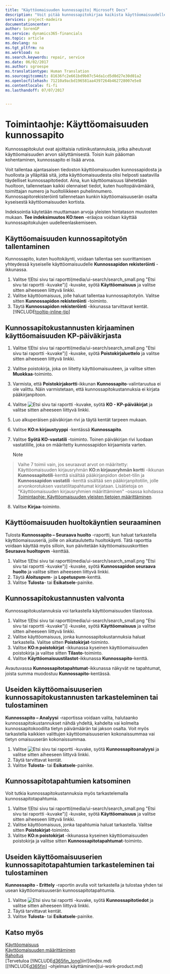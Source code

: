 ```yaml
---
title: "Käyttöomaisuuden kunnossapito| Microsoft Docs"
description: "Voit pitää kunnossapitokirjaa kaikista käyttöomaisuudelle tehdyistä korjauksista ja huolloista."
services: project-madeira
documentationcenter: 
author: SorenGP
ms.service: dynamics365-financials
ms.topic: article
ms.devlang: na
ms.tgt_pltfrm: na
ms.workload: na
ms.search.keywords: repair, service
ms.date: 06/02/2017
ms.author: sgroespe
ms.translationtype: Human Translation
ms.sourcegitcommit: 81636fc2e661bd9b07c54da1cd5d0d27e30d01a2
ms.openlocfilehash: 71210a9acbd196581aa4397264b462728007e5e8
ms.contentlocale: fi-fi
ms.lasthandoff: 07/07/2017


---
```

# <a name="how-to-maintain-fixed-assets"></a>Toimintaohje: Käyttöomaisuuden kunnossapito
Kunnossapitokulut ovat ajoittaisia rutiinikustannuksia, jotka aiheutuvat käyttöomaisuuden arvon säilyttämisestä. Toisin kuin pääoman kohentaminen, kunnossapito ei lisää arvoa.

Voit tallentaa ajantasaisen tiedoston käyttöomaisuuden kunnossapidosta ja huollosta ja ylläpitää sitä, jotta käyttöomaisuudesta olisi helposti saatavilla täydelliset kunnossapitotiedot. Aina, kun käyttöomaisuus lähetetään huoltoon, tallennetaan kaikki olennaiset tiedot, kuten huoltopäivämäärä, toimittajan numero ja huoltoliikkeen puhelinnumero. Kunnossapitorekisteröinti tallennetaan kunkin käyttöomaisuuserän osalta kyseisestä käyttöomaisuuden kortista.

Indeksointia käytetään muuttamaan arvoja yleisten hintatason muutosten mukaan. **Tee indeksimuutos KO:teen** -eräajoa voidaan käyttää kunnossapitokulujen uudelleenlaskemiseen.

## <a name="to-record-maintenance-work-on-a-fixed-asset"></a>Käyttöomaisuuden kunnossapitotyön tallentaminen
Kunnossapito, kuten huoltokäynti, voidaan tallentaa sen suorittamisen yhteydessä kyseiselle käyttöomaisuudelle **Kunnossapidon rekisteröinti** -ikkunassa.  

1. Valitse ![Etsi sivu tai raportti(media/ui-search/search_small.png "Etsi sivu tai raportti -kuvake")] -kuvake, syötä **Käyttöomaisuus** ja valitse sitten aiheeseen liittyvä linkki.  
2. Valitse käyttöomaisuus, jolle haluat tallentaa kunnossapitotyön. Valitse sitten **Kunnossapidon rekisteröinti** -toiminto.
3. Täytä **Kunnossapidon rekisteröinti** -ikkunassa tarvittavat kentät. [!INCLUDE[tooltip-inline-tip](includes/tooltip-inline-tip_md.md)]  

## <a name="to-post-maintenance-costs-from-a-fixed-asset-gl-journal"></a>Kunnossapitokustannusten kirjaaminen käyttöomaisuuden KP-päiväkirjasta
1. Valitse ![Etsi sivu tai raportti(media/ui-search/search_small.png "Etsi sivu tai raportti -kuvake")] -kuvake, syötä **Poistokirjaluettelo** ja valitse sitten aiheeseen liittyvä linkki.  
2. Valitse poistokirja, joka on liitetty käyttöomaisuuteen, ja valitse sitten **Muokkaa**-toiminto.
3. Varmista, että **Poistokirjakortti**-ikkunan **Kunnossapito**-valintaruutua ei ole valittu. Näin varmistetaan, että kunnossapitokustannuksia ei kirjata pääkirjanpitoon.
4. Valitse ![Etsi sivu tai raportti](media/ui-search/search_small.png "Etsi sivu tai raportti -kuvake") -kuvake, syötä **KO - KP-päiväkirjat** ja valitse sitten aiheeseen liittyvä linkki.  
5. Luo alkuperäisen päiväkirjan rivi ja täytä kentät tarpeen mukaan.
6. Valitse **KO:n kirjaustyyppi** -kentässä **Kunnossapito**.
7. Valitse **Syötä KO-vastatili** -toiminto. Toinen päiväkirjan rivi luodaan vastatilille, joka on määritetty kunnossapidon kirjaamista varten.

    > [!NOTE]  
>   Vaihe 7 toimii vain, jos seuraavat arvot on määritetty: Käyttöomaisuuden kirjausryhmän **KO:n kirjausryhmän kortti** -ikkunan **Kunnossapitotili**-kenttä sisältää pääkirjanpidon debet-tilin ja **Kunnossapidon vastatili** -kenttä sisältää sen pääkirjanpitotilin, jolle arvonkorotuksen vastatilitapahtumat kirjataan. Lisätietoja on "Käyttöomaisuuden kirjausryhmien määrittäminen" -osassa kohdassa [Toimintaohje: Käyttöomaisuuden yleisten tietojen määrittäminen](fa-how-setup-general.md).
8. Valitse **Kirjaa**-toiminto.

## <a name="to-follow-up-on-fixed-assets-service-visits"></a>Käyttöomaisuuden huoltokäyntien seuraaminen
Tulosta **Kunnossapito – Seuraava huolto** -raportti, kun haluat tarkastella käyttöomaisuuseriä, joille on aikataulutettu huoltokäynti. Tätä raporttia voidaan käyttää myös silloin, kun päivitetään käyttöomaisuuskorttien **Seuraava huoltopvm** -kenttää.  

1. Valitse ![Etsi sivu tai raportti(media/ui-search/search_small.png "Etsi sivu tai raportti -kuvake")] -kuvake, syötä **Kunnossapidon seuraava huolto** ja valitse sitten aiheeseen liittyvä linkki.  
2. Täytä **Aloituspvm**- ja **Lopetuspvm**-kenttä.  
3. Valitse **Tulosta**- tai **Esikatsele**-painike.

## <a name="to-monitor-maintenance-costs"></a>Kunnossapitokustannusten valvonta
Kunnossapitokustannuksia voi tarkastella käyttöomaisuuden tilastossa.  

1. Valitse ![Etsi sivu tai raportti(media/ui-search/search_small.png "Etsi sivu tai raportti -kuvake")] -kuvake, syötä **Käyttöomaisuus** ja valitse sitten aiheeseen liittyvä linkki.
2. Valitse käyttöomaisuus, jonka kunnossapitokustannuksia haluat tarkastella. Valitse sitten **Poistokirjat**-toiminto.
3. Valitse **KO:n poistokirjat** -ikkunassa kyseinen käyttöomaisuuden poistokirja ja valitse sitten **Tilasto**-toiminto.
4. Valitse **Käyttöomaisuustilastot**-ikkunassa **Kunnossapito**-kenttä.

Avautuvassa **Kunnossapitotapahtumat**-ikkunassa näkyvät ne tapahtumat, joista summa muodostuu **Kunnossapito**-kentässä.

## <a name="to-view-or-print-maintenance-costs-for-multiple-fixed-assets"></a>Useiden käyttöomaisuuserien kunnossapitokustannusten tarkasteleminen tai tulostaminen
**Kunnossapito – Analyysi** -raportissa voidaan valita, halutaanko kunnossapitokustannukset nähdä yhdeltä, kahdelta vai kolmelta kunnossapitokoodilta tietyn päivämäärän tai jakson osalta. Voit myös tarkastella kaikkien valittujen käyttöomaisuuserien kokonaissummaa vai tietyn omaisuuserän kokonaissummaa.

1. Valitse ![Etsi sivu tai raportti](media/ui-search/search_small.png "Etsi sivu tai raportti -kuvake") -kuvake, syötä **Kunnossapitoanalyysi** ja valitse sitten aiheeseen liittyvä linkki.
2. Täytä tarvittavat kentät.
3. Valitse **Tulosta**- tai **Esikatsele**-painike.

## <a name="to-view-maintenance-ledger-entries"></a>Kunnossapitotapahtumien katsominen
Voit tutkia kunnossapitokustannuksia myös tarkastelemalla kunnossapitotapahtumia.  

1. Valitse ![Etsi sivu tai raportti(media/ui-search/search_small.png "Etsi sivu tai raportti -kuvake")] -kuvake, syötä **Käyttöomaisuus** ja valitse sitten aiheeseen liittyvä linkki.
2. Valitse käyttöomaisuus, jonka tapahtumia haluat tarkastella. Valitse sitten **Poistokirjat**-toiminto.
3. Valitse **KO:n poistokirjat** -ikkunassa kyseinen käyttöomaisuuden poistokirja ja valitse sitten **Kunnossapitotapahtumat**-toiminto.

## <a name="to-view-or-print-maintenance-ledger-entries-for-multiple-fixed-assets"></a>Useiden käyttöomaisuuserien kunnossapitotapahtumien tarkasteleminen tai tulostaminen
**Kunnossapito - Erittely** -raportin avulla voit tarkastella ja tulostaa yhden tai usean käyttöomaisuuserän kunnossapitotapahtumia.  

1. Valitse ![Etsi sivu tai raportti](media/ui-search/search_small.png "Etsi sivu tai raportti -kuvake") -kuvake, syötä **Kunnossapitotiedot** ja valitse sitten aiheeseen liittyvä linkki.
2. Täytä tarvittavat kentät.
3. Valitse **Tulosta**- tai **Esikatsele**-painike.

## <a name="see-also"></a>Katso myös
[Käyttöomaisuus](fa-manage.md)  
[Käyttöomaisuuden määrittäminen](fa-setup.md)  
[Rahoitus](finance.md)  
[Tervetuloa [!INCLUDE[d365fin_long](includes/d365fin_long_md.md)]iin!](index.md)  
[[!INCLUDE[d365fin](includes/d365fin_md.md)] -ohjelman käyttäminen](ui-work-product.md)


